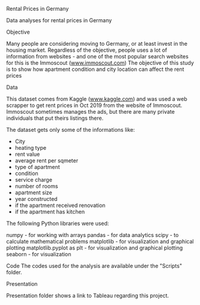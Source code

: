 Rental Prices in Germany

Data analyses for rental prices in Germany

Objective

Many people are considering moving to Germany, or at least invest in the housing market. Regardless of the objective, people uses a lot of information from websites - and one of the most popular search websites for this is the Immoscout (www.immoscout.com)
The objective of this study is to show how apartment condition and city location can affect the rent prices

Data

This dataset comes from Kaggle (www.kaggle.com) and was used a web scrapper to get rent prices in Oct 2019 from the website of Immoscout. Immoscout sometimes manages the ads, but there are many private individuals that put theirs listings there.

The dataset gets only some of the informations like:

- City
- heating type
- rent value
- average rent per sqmeter
- type of apartment
- condition
- service charge
- number of rooms
- apartment size
- year constructed
- if the apartment received renovation
- if the apartment has kitchen

The following Python libraries were used:

numpy - for working with arrays
pandas - for data analytics
scipy - to calculate mathematical problems
matplotlib - for visualization and graphical plotting
matplotlib.pyplot as plt - for visualization and graphical plotting
seaborn - for visualization

Code
The codes used for the analysis are available under the "Scripts" folder.

Presentation

Presentation folder shows a link to Tableau regarding this project.



